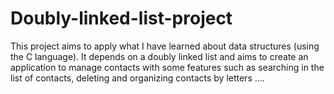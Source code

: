 # Doubly-linked-list-project
This project aims to apply what I have learned about data structures (using the C language). It depends on a doubly linked list and aims to create an application to manage contacts with some features such as searching in the list of contacts, deleting and organizing contacts by letters ....
